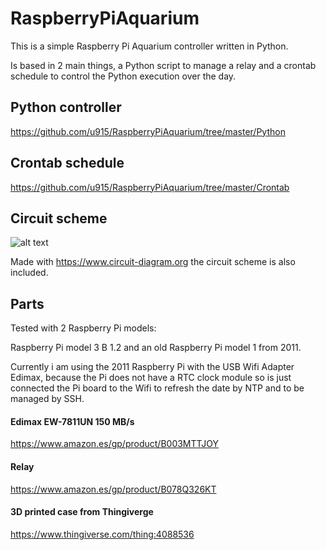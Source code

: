 # RaspberryPiAquarium

This is a simple Raspberry Pi Aquarium controller written in Python.

Is based in 2 main things, a Python script to manage a relay and a crontab schedule to control the Python execution over the day.

## Python controller
https://github.com/u915/RaspberryPiAquarium/tree/master/Python

## Crontab schedule
https://github.com/u915/RaspberryPiAquarium/tree/master/Crontab

## Circuit scheme
![alt text](https://github.com/u915/RaspberryPiAquarium/blob/master/Circuit/circuit.png "Circuit")

Made with https://www.circuit-diagram.org the circuit scheme is also included.

## Parts

Tested with 2 Raspberry Pi models:

Raspberry Pi model 3 B 1.2 and an old Raspberry Pi model 1 from 2011.

Currently i am using the 2011 Raspberry Pi with the USB Wifi Adapter Edimax, because the Pi does not have a RTC clock module so is just connected the Pi board to the Wifi to refresh the date by NTP and to be managed by SSH. 

#### Edimax EW-7811UN 150 MB/s

https://www.amazon.es/gp/product/B003MTTJOY

#### Relay 

https://www.amazon.es/gp/product/B078Q326KT

#### 3D printed case from Thingiverge

https://www.thingiverse.com/thing:4088536






